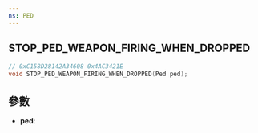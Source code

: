 ```yaml
---
ns: PED
---
```

## STOP_PED_WEAPON_FIRING_WHEN_DROPPED

```c
// 0xC158D28142A34608 0x4AC3421E
void STOP_PED_WEAPON_FIRING_WHEN_DROPPED(Ped ped);
```


## 參數
* **ped**: 

